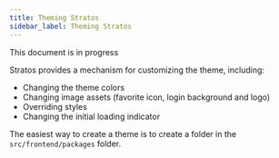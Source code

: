 ```yaml
---
title: Theming Stratos
sidebar_label: Theming Stratos
---
```

This document is in progress

Stratos provides a mechanism for customizing the theme, including:

- Changing the theme colors
- Changing image assets (favorite icon, login background and logo)
- Overriding styles
- Changing the initial loading indicator

The easiest way to create a theme is to create a folder in the `src/frontend/packages` folder.
